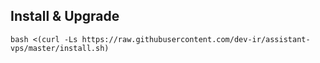 
## Install & Upgrade

```
bash <(curl -Ls https://raw.githubusercontent.com/dev-ir/assistant-vps/master/install.sh)
```
